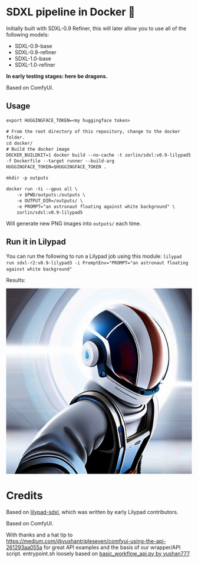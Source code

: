 # SDXL pipeline in Docker 🐋
Initially built with SDXL-0.9 Refiner, this will later allow you to use all of the following models:

- SDXL-0.9-base
- SDXL-0.9-refiner
- SDXL-1.0-base
- SDXL-1.0-refiner

**In early testing stages: here be dragons.**

Based on ComfyUI.

## Usage
```
export HUGGINGFACE_TOKEN=<my huggingface token>
```
```
# From the root directory of this repository, change to the docker folder.
cd docker/
# Build the docker image
DOCKER_BUILDKIT=1 docker build --no-cache -t zorlin/sdxl:v0.9-lilypad5 -f Dockerfile --target runner --build-arg HUGGINGFACE_TOKEN=$HUGGINGFACE_TOKEN .
```
```
mkdir -p outputs
```
```
docker run -ti --gpus all \
    -v $PWD/outputs:/outputs \
    -e OUTPUT_DIR=/outputs/ \
    -e PROMPT="an astronaut floating against white background" \
    zorlin/sdxl:v0.9-lilypad5
```
Will generate new PNG images into `outputs/` each time.

## Run it in Lilypad
You can run the following to run a Lilypad job using this module:
`lilypad run sdxl-r2:v0.9-lilypad3 -i PromptEnv="PROMPT="an astronaut floating against white background"`

Results:

![spaceman.png](media/spaceman.png)

# Credits
Based on [lilypad-sdxl](https://github.com/lilypad-tech/lilypad-sdxl-module), which was written by early Lilypad contributors.

Based on ComfyUI.

With thanks and a hat tip to https://medium.com/@yushantripleseven/comfyui-using-the-api-261293aa055a for great API examples and the basis of our wrapper/API script. entrypoint.sh loosely based on [basic_workflow_api.py by yushan777](https://gist.github.com/yushan777/1e31e06c088550611f3a0b91ba150975).
